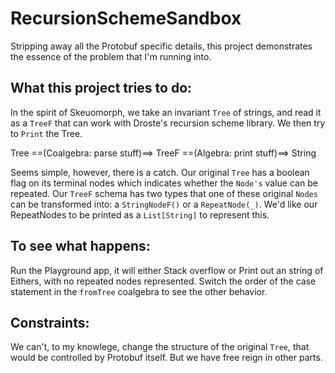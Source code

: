 # RecursionSchemeSandbox

Stripping away all the Protobuf specific details, this project demonstrates the essence of the problem that I'm running into. 

## What this project tries to do: 

In the spirit of Skeuomorph, we take an invariant `Tree` of strings, and read it as a `TreeF` that can work with Droste's recursion scheme library. We then try to `Print` the Tree. 

Tree ==(Coalgebra: parse stuff)==> TreeF ==(Algebra: print stuff)==> String 

Seems simple, however, there is a catch. Our original `Tree` has a boolean flag on its terminal nodes which indicates whether the `Node's` value can be repeated. Our `TreeF` schema has two types that one of these original `Nodes` can be transformed into: a `StringNodeF()` or a `RepeatNode(_)`. We'd like our RepeatNodes to be printed as a `List[String]` to represent this. 

## To see what happens: 
Run the Playground app, it will either Stack overflow or Print out an string of Eithers, with no repeated nodes represented. Switch the order of the case statement in the `fromTree` coalgebra to see the other behavior. 

## Constraints: 
We can't, to my knowlege, change the structure of the original `Tree`, that would be controlled by Protobuf itself. But we have free reign in other parts.  
